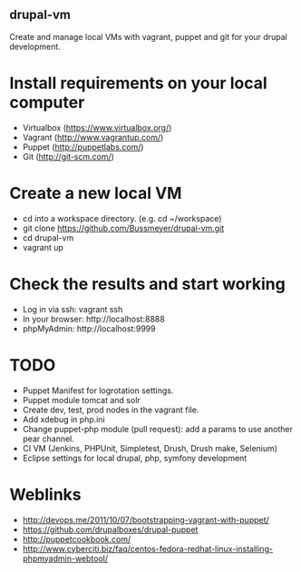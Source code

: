 ## drupal-vm
Create and manage local VMs with vagrant, puppet and git for your drupal development.

# Install requirements on your local computer
* Virtualbox (https://www.virtualbox.org/)
* Vagrant (http://www.vagrantup.com/)
* Puppet (http://puppetlabs.com/)
* Git (http://git-scm.com/)

# Create a new local VM
* cd into a workspace directory. (e.g. cd ~/workspace)
* git clone https://github.com/Bussmeyer/drupal-vm.git
* cd drupal-vm
* vagrant up

# Check the results and start working
* Log in via ssh: vagrant ssh
* In your browser: http://localhost:8888
* phpMyAdmin: http://localhost:9999

# TODO
* Puppet Manifest for logrotation settings.
* Puppet module tomcat and solr
* Create dev, test, prod nodes in the vagrant file.
* Add xdebug in php.ini
* Change puppet-php module (pull request): add a params to use another pear channel.
* CI VM (Jenkins, PHPUnit, Simpletest, Drush, Drush make, Selenium)
* Eclipse settings for local drupal, php, symfony development

# Weblinks
* http://devops.me/2011/10/07/bootstrapping-vagrant-with-puppet/
* https://github.com/drupalboxes/drupal-puppet
* http://puppetcookbook.com/
* http://www.cyberciti.biz/faq/centos-fedora-redhat-linux-installing-phpmyadmin-webtool/

